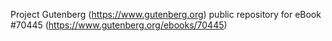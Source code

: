 Project Gutenberg (https://www.gutenberg.org) public repository for
eBook #70445 (https://www.gutenberg.org/ebooks/70445)
